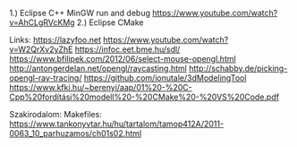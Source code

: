 1.) Eclipse C++ MinGW run and debug
	https://www.youtube.com/watch?v=AhCLgRVcKMg
2.) Eclipse CMake





Links:
https://lazyfoo.net
https://www.youtube.com/watch?v=W2QrXv2yZhE
https://infoc.eet.bme.hu/sdl/
https://www.bfilipek.com/2012/06/select-mouse-opengl.html
http://antongerdelan.net/opengl/raycasting.html
http://schabby.de/picking-opengl-ray-tracing/
https://github.com/ionutale/3dModelingTool
https://www.kfki.hu/~berenyi/aap/01%20-%20C-Cpp%20fordítási%20modell%20-%20CMake%20-%20VS%20Code.pdf

Szakirodalom:
Makefiles: https://www.tankonyvtar.hu/hu/tartalom/tamop412A/2011-0063_10_parhuzamos/ch01s02.html